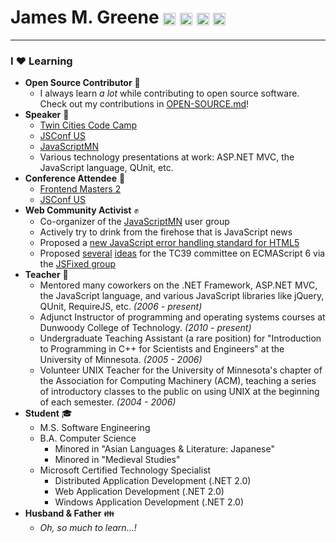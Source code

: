 # James M. Greene [<img class="emoji" title="GitHub" alt=":octocat:" src="https://a248.e.akamai.net/assets.github.com/images/icons/emoji/octocat.png" height="20" width="20" align="absmiddle" />][me/gh] [<img class="emoji" title="Twitter" alt=":bird:" src="https://a248.e.akamai.net/assets.github.com/images/icons/emoji/bird.png" height="20" width="20" align="absmiddle" />][me/t] [<img class="emoji" title="Email" alt=":e-mail:" src="https://a248.e.akamai.net/assets.github.com/images/icons/emoji/e-mail.png" height="20" width="20" align="absmiddle" />][me/email] [<img class="emoji" title="Website" alt=":earth_americas:" src="https://a248.e.akamai.net/assets.github.com/images/icons/emoji/earth_americas.png" height="20" width="20" align="absmiddle" />][me/site]  

---

### I :heart: Learning
 - **Open Source Contributor** :gift:
    - I always learn _a lot_ while contributing to open source software. Check out my contributions in [OPEN-SOURCE.md][cover-letter/open-source]!
 - **Speaker** :speech_balloon:
    - [Twin Cities Code Camp][speaker/tccc12]
    - [JSConf US][speaker/jsconf2012]
    - [JavaScriptMN][speaker/jsmn]
    - Various technology presentations at work: ASP.NET MVC, the JavaScript language, QUnit, etc.
 - **Conference Attendee** :ticket:
    - [Frontend Masters 2][attendee/fem2]
    - [JSConf US][attendee/jsconf2012]
 - **Web Community Activist** :fist:
    - Co-organizer of the [JavaScriptMN][community/jsmn] user group
    - Actively try to drink from the firehose that is JavaScript news
    - Proposed a [new JavaScript error handling standard for HTML5][community/html5]
    - Proposed [several][community/es6-idea1] [ideas][community/es6-idea2] for the TC39 committee on ECMAScript 6 via the [JSFixed group][community/jsfixed]
 - **Teacher** :book:
    - Mentored many coworkers on the .NET Framework, ASP.NET MVC, the JavaScript language, and various JavaScript
      libraries like jQuery, QUnit, RequireJS, etc. _(2006 - present)_
    - Adjunct Instructor of programming and operating systems courses at Dunwoody College of Technology. _(2010 - present)_
    - Undergraduate Teaching Assistant (a rare position) for "Introduction to Programming in C++ for Scientists
      and Engineers" at the University of Minnesota. _(2005 - 2006)_
    - Volunteer UNIX Teacher for the University of Minnesota's chapter of the Association for Computing Machinery (ACM),
      teaching a series of introductory classes to the public on using UNIX at the beginning of each semester. _(2004 - 2006)_
 - **Student** :mortar_board:
    - M.S. Software Engineering
    - B.A. Computer Science
       - Minored in "Asian Languages & Literature: Japanese"
       - Minored in "Medieval Studies"
    - Microsoft Certified Technology Specialist
       - Distributed Application Development (.NET 2.0)
       - Web Application Development (.NET 2.0)
       - Windows Application Development (.NET 2.0)
 - **Husband & Father** :family:
    - _Oh, so much to learn...!_


[me/gh]: http://github.com/JamesMGreene "GitHub"
[me/t]: http://twitter.com/_JamesMGreene "Twitter"
[me/email]: mailto:james.m.greene@gmail.com "Email"
[me/site]: http://about.me/JamesMGreene "Website"
[cover-letter/open-source]: OPEN-SOURCE.md
[speaker/tccc12]: http://www.twincitiescodecamp.com/tccc/spring2012/sessions.aspx#s5
[speaker/jsconf2012]: http://2012.jsconf.us/#/schedule
[speaker/jsmn]: http://www.meetup.com/JavaScriptMN/events/53366672/
[attendee/fem2]: http://lanyrd.com/2012/frontendmasters/
[attendee/jsconf2012]: http://2012.jsconf.us/
[community/jsmn]: http://www.meetup.com/JavaScriptMN/members/?op=leaders
[community/html5]: https://gist.github.com/JamesMGreene/3ded0f6e7f0a658b9394
[community/es6-idea1]: https://github.com/JSFixed/JSFixed/issues/51
[community/es6-idea2]: https://github.com/JSFixed/JSFixed/issues/71#issuecomment-5857559
[community/jsfixed]: https://github.com/JSFixed/JSFixed
